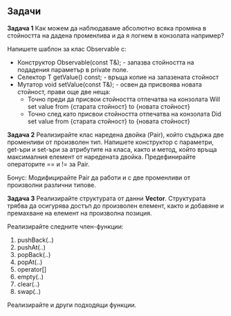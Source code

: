## Задачи

**Задача 1**
Как можем да наблюдаваме абсолютно всяка промяна в стойността на дадена променлива и да я логнем в конзолата например?

Напишете шаблон за клас Observable<T> с:

- Конструктор Observable(const T&); - запазва стойността на подадения параметър в private поле.
- Селектор T getValue() const; -  връща копие на запазената стойност
- Мутатор void setValue(const T&); - освен да присвоява новата стойност, прави още две неща:
  - Точно преди да присвои стойността отпечатва на конзолата Will set value from {старата стойност} to {новата стойност}
  - Точно след като присвои стойността отпечатва на конзолата Did set value from {старата стойност} to {новата стойност}

**Задача 2**
Реализирайте клас наредена двойка (Pair), който съдържа две променливи от произволен тип. Напишете конструктор с параметри, get-ъри и set-ъри за атрибутите на класа, както и метод, който връща максималния елемент от наредената двойка. Предефинирайте операторите == и != за Pair.

Бонус: Модифицирайте Pair да работи и с две променливи от произволни различни типове.

**Задача 3**
Реализирайте структурата от данни **Vector**. 
Структурата трябва да осигурява достъп до произволен елемент, както и добавяне и премахване на елемент на произволна позиция.

Реализирайте следните член-функции:
  1. pushBack(..)
  2. pushAt(..)
  3. popBack(..)
  4. popAt(..)
  5. operator[]
  6. empty(..)
  7. clear(..)
  8. swap(..)

Реализирайте и други подходящи функции.
